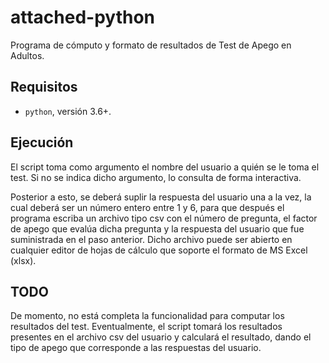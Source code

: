 # attached-python
Programa de cómputo y formato de resultados de Test de Apego en Adultos.

## Requisitos
- `python`, versión 3.6+.

## Ejecución
El script toma como argumento el nombre del usuario a quién se le toma el test.
Si no se indica dicho argumento, lo consulta de forma interactiva.

Posterior a esto, se deberá suplir la respuesta del usuario una a la vez, la
cual deberá ser un número entero entre 1 y 6, para que después el programa
escriba un archivo tipo csv con el número de pregunta, el factor de apego que
evalúa dicha pregunta y la respuesta del usuario que fue suministrada en el
paso anterior. Dicho archivo puede ser abierto en cualquier editor de hojas de
cálculo que soporte el formato de MS Excel (xlsx).

## TODO
De momento, no está completa la funcionalidad para computar los resultados del
test. Eventualmente, el script tomará los resultados presentes en el archivo
csv del usuario y calculará el resultado, dando el tipo de apego que
corresponde a las respuestas del usuario.

